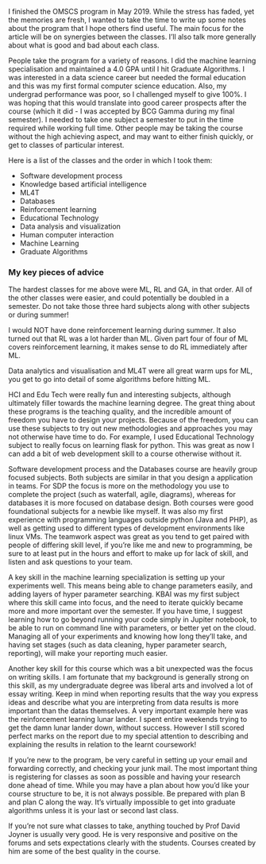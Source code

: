 I finished the OMSCS program in May 2019. While the stress has faded, yet the memories are fresh, I wanted to take the time to write up some notes about the program that I hope others find useful. The main focus for the article will be on synergies between the classes. I’ll also talk more generally about what is good and bad about each class.

People take the program for a variety of reasons. I did the machine learning specialisation and maintained a 4.0 GPA until I hit Graduate Algorithms. I was interested in a data science career but needed the formal education and this was my first formal computer science education. Also, my undergrad performance was poor, so I challenged myself to give 100%. I was hoping that this would translate into good career prospects after the course (which it did - I was accepted by BCG Gamma during my final semester). I needed to take one subject a semester to put in the time required while working full time. Other people may be taking the course without the high achieving aspect, and may want to either finish quickly, or get to classes of particular interest.

Here is a list of the classes and the order in which I took them:

*  Software development process
*  Knowledge based artificial intelligence
*  ML4T
*  Databases
*  Reinforcement learning
*  Educational Technology
*  Data analysis and visualization
*  Human computer interaction
*  Machine Learning
*  Graduate Algorithms

### My key pieces of advice

The hardest classes for me above were ML, RL and GA, in that order. All of the other classes were easier, and could potentially be doubled in a semester. Do not take those three hard subjects along with other subjects or during summer!

I would NOT have done reinforcement learning during summer. It also turned out that RL was a lot harder than ML. Given part four of four of ML covers reinforcement learning, it makes sense to do RL immediately after ML.

Data analytics and visualisation and ML4T were all great warm ups for ML, you get to go into detail of some algorithms before hitting ML.

HCI and Edu Tech were really fun and interesting subjects, although ultimately filler towards the machine learning degree. The great thing about these programs is the teaching quality, and the incredible amount of freedom you have to design your projects. Because of the freedom, you can use these subjects to try out new methodologies and approaches you may not otherwise have time to do. For example, I used Educational Technology subject to really focus on learning flask for python. This was great as now I can add a bit of web development skill to a course otherwise without it.

Software development process and the Databases course are heavily group focused subjects. Both subjects are similar in that you design a application in teams. For SDP the focus is more on the methodology you use to complete the project (such as waterfall, agile, diagrams), whereas for databases it is more focused on database design. Both courses were good foundational subjects for a newbie like myself. It was also my first experience with programming languages outside python (Java and PHP), as well as getting used to different types of development environments like linux VMs. The teamwork aspect was great as you tend to get paired with people of differing skill level, if you’re like me and new to programming, be sure to at least put in the hours and effort to make up for lack of skill, and listen and ask questions to your team.

A key skill in the machine learning specialization is setting up your experiments well. This means being able to change parameters easily, and adding layers of hyper parameter searching. KBAI was my first subject where this skill came into focus, and the need to iterate quickly became more and more important over the semester. If you have time, I suggest learning how to go beyond running your code simply in Jupiter notebook, to be able to run on command line with parameters, or better yet on the cloud. Managing all of your experiments and knowing how long they’ll take, and having set stages (such as data cleaning, hyper parameter search, reporting), will make your reporting much easier.

Another key skill for this course which was a bit unexpected was the focus on writing skills. I am fortunate that my background is generally strong on this skill, as my undergraduate degree was liberal arts and involved a lot of essay writing. Keep in mind when reporting results that the way you express ideas and describe what you are interpreting from data results is more important than the datas themselves. A very important example here was the reinforcement learning lunar lander. I spent entire weekends trying to get the damn lunar lander down, without success. However I still scored perfect marks on the report due to my special attention to describing and explaining the results in relation to the learnt coursework!

If you’re new to the program, be very careful in setting up your email and forwarding correctly, and checking your junk mail. The most important thing is registering for classes as soon as possible and having your research done ahead of time. While you may have a plan about how you’d like your course structure to be, it is not always possible. Be prepared with plan B and plan C along the way. It’s virtually impossible to get into graduate algorithms unless it is your last or second last class.

If you’re not sure what classes to take, anything touched by Prof David Joyner is usually very good. He is very responsive and positive on the forums and sets expectations clearly with the students. Courses created by him are some of the best quality in the course. 